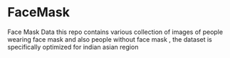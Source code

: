 # FaceMask
Face Mask Data this repo contains various collection of images of people wearing face mask and also people without face mask , the dataset is specifically  optimized for indian asian region
